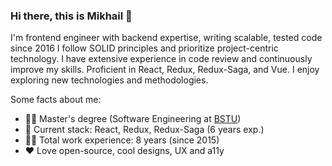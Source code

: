 ### Hi there, this is Mikhail 👋

I'm frontend engineer with backend expertise, writing scalable, tested code since 2016 I follow SOLID
principles and prioritize project-centric technology. I have extensive experience in code review and
continuously improve my skills. Proficient in React, Redux, Redux-Saga, and Vue. I enjoy exploring
new technologies and methodologies.

Some facts about me:
- 👨‍🎓 Master's degree (Software Engineering at [BSTU](https://en.wikipedia.org/wiki/Belgorod_Technological_University))
- 🔭 Current stack: React, Redux, Redux-Saga (6 years exp.)
- 👨‍💼 Total work experience: 8 years (since 2015)
- ❤️ Love open-source, cool designs, UX and a11y

<!--
**MikeDevice/mikedevice** is a ✨ _special_ ✨ repository because its `README.md` (this file) appears on your GitHub profile.

Here are some ideas to get you started:

- 🔭 I’m currently working on ...
- 🌱 I’m currently learning ...
- 👯 I’m looking to collaborate on ...
- 🤔 I’m looking for help with ...
- 💬 Ask me about ...
- 📫 How to reach me: ...
- 😄 Pronouns: ...
- ⚡ Fun fact: ...
-->
